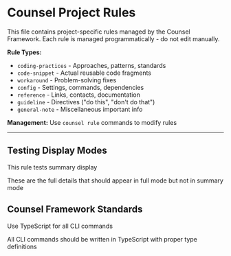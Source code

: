 # Counsel Project Rules

This file contains project-specific rules managed by the Counsel Framework.
Each rule is managed programmatically - do not edit manually.

**Rule Types:**
- `coding-practices` - Approaches, patterns, standards
- `code-snippet` - Actual reusable code fragments
- `workaround` - Problem-solving fixes
- `config` - Settings, commands, dependencies
- `reference` - Links, contacts, documentation
- `guideline` - Directives ("do this", "don't do that")
- `general-note` - Miscellaneous important info

**Management:** Use `counsel rule` commands to modify rules

---

## Testing Display Modes

This rule tests summary display

These are the full details that should appear in full mode but not in summary mode

## Counsel Framework Standards

Use TypeScript for all CLI commands

All CLI commands should be written in TypeScript with proper type definitions

